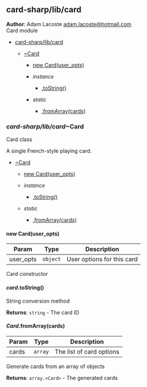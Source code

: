 <a name="module_card-sharp/lib/card"></a>

## card-sharp/lib/card
**Author**: Adam Lacoste <adam.lacoste@hotmail.com>  
Card module


* [card-sharp/lib/card](#module_card-sharp/lib/card)

    * [~Card](#module_card-sharp/lib/card..Card)

        * [new Card(user_opts)](#new_module_card-sharp/lib/card..Card_new)

        * _instance_
            * [.toString()](#module_card-sharp/lib/card..Card+toString)

        * _static_
            * [.fromArray(cards)](#module_card-sharp/lib/card..Card.fromArray)


<a name="module_card-sharp/lib/card..Card"></a>

### *card-sharp/lib/card*~Card
Card class

 A single French-style playing card.


* [~Card](#module_card-sharp/lib/card..Card)

    * [new Card(user_opts)](#new_module_card-sharp/lib/card..Card_new)

    * _instance_
        * [.toString()](#module_card-sharp/lib/card..Card+toString)

    * _static_
        * [.fromArray(cards)](#module_card-sharp/lib/card..Card.fromArray)


<a name="new_module_card-sharp/lib/card..Card_new"></a>

#### new Card(user_opts)

| Param | Type | Description |
| --- | --- | --- |
| user_opts | <code>object</code> | User options for this card |

Card constructor

<a name="module_card-sharp/lib/card..Card+toString"></a>

#### *card*.toString()
String conversion method

**Returns**: <code>string</code> - The card ID  
<a name="module_card-sharp/lib/card..Card.fromArray"></a>

#### *Card*.fromArray(cards)

| Param | Type | Description |
| --- | --- | --- |
| cards | <code>array</code> | The list of card options |

Generate cards from an array of objects

**Returns**: <code>array.&lt;Card&gt;</code> - The generated cards  
